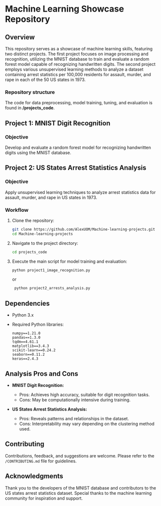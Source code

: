 # Machine Learning Showcase Repository

## Overview

This repository serves as a showcase of machine learning skills, featuring two distinct projects. The first project focuses on image processing and recognition, utilizing the MNIST database to train and evaluate a random forest model capable of recognizing handwritten digits. The second project employs various unsupervised learning methods to analyze a dataset containing arrest statistics per 100,000 residents for assault, murder, and rape in each of the 50 US states in 1973.

### Repository structure

The code for data preprocessing, model training, tuning, and evaluation is found in **/projects_code**.

## Project 1: MNIST Digit Recognition
### Objective

Develop and evaluate a random forest model for recognizing handwritten digits using the MNIST database.

## Project 2: US States Arrest Statistics Analysis
### Objective
Apply unsupervised learning techniques to analyze arrest statistics data for assault, murder, and rape in US states in 1973.

### Workflow

1. Clone the repository:

    ```bash
    git clone https://github.com/AlexUOM/Machine-learning-projects.git
    cd Machine-learning-projects
    ```

2. Navigate to the project directory:

    ```bash
    cd projects_code
    ```

3. Execute the main script for model training and evaluation:

    ```bash
    python project1_image_recognition.py
    ```
    or
   
   ```bash
    python project2_arrests_analysis.py
    ```

## Dependencies

- Python 3.x
- Required Python libraries:

  ```plaintext
  numpy==1.21.0
  pandas==1.3.0
  tqdm==4.61.1
  matplotlib==3.4.3
  scikit-learn==0.24.2
  seaborn==0.11.2
  keras==2.4.3

## Analysis Pros and Cons 

- **MNIST Digit Recognition:**
  - Pros: Achieves high accuracy, suitable for digit recognition tasks.
  - Cons: May be computationally intensive during training.

- **US States Arrest Statistics Analysis:**
  - Pros: Reveals patterns and relationships in the dataset.
  - Cons: Interpretability may vary depending on the clustering method used.

## Contributing

Contributions, feedback, and suggestions are welcome. Please refer to the `/CONTRIBUTING.md` file for guidelines.

## Acknowledgments

Thank you to the developers of the MNIST database and contributors to the US states arrest statistics dataset. Special thanks to the machine learning community for inspiration and support.
